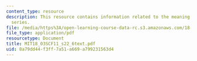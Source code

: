 ```yaml
---
content_type: resource
description: This resource contains information related to the meaning of fourier
  series.
file: /media/https%3A/open-learning-course-data-rc.s3.amazonaws.com/18-03sc-differential-equations-fall-2011/8a79dd44f3ff7a51a669a799231563d4_MIT18_03SCF11_s22_6text.pdf
file_type: application/pdf
resourcetype: Document
title: MIT18_03SCF11_s22_6text.pdf
uid: 8a79dd44-f3ff-7a51-a669-a799231563d4
---
```

